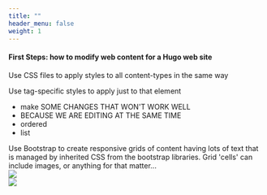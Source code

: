 ```yaml
---
title: ""
header_menu: false
weight: 1
---
```


<div class="lead">
  <h4>First Steps: how to modify web content for a Hugo web site</h4>
</div>

Use CSS files to apply styles to all content-types in the same way

Use tag-specific styles to apply just to that element

<ul>
<li>make SOME CHANGES THAT WON'T WORK WELL</li>
<li>BECAUSE WE ARE EDITING AT THE SAME TIME</li>
<li>ordered</li>
<li>list</li>
</ul>

<div class="row">
  <div class="col-lg-4">
  Use Bootstrap to create responsive grids of content having lots of text that is managed by inherited CSS from the bootstrap libraries. Grid 'cells' can include images, or anything for that matter...
  </div>
  <div class="col-lg-4">
  <img src="https://vtecostudies.org/wp-content/uploads/2022/06/Knob-lipped-Fairy-shrimp_Nathanial-Sharp_Sharon-VT_3-390x588.jpg">
  </div>
  <div class="col-lg-4">
  <img src="https://val.vtecostudies.org/wp-content/uploads/2020/01/nine-spotted-2.jpeg">
  </div>
</div>
